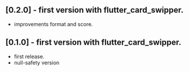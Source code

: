 ## [0.2.0] - first version with flutter_card_swipper.
* improvements format and score.

## [0.1.0] - first version with flutter_card_swipper.

* first release.
* null-safety version

